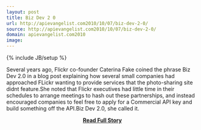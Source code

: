 ```yaml
---
layout: post
title: Biz Dev 2 0
url: http://apievangelist.com2010/10/07/biz-dev-2-0/
source: http://apievangelist.com2010/10/07/biz-dev-2-0/
domain: apievangelist.com2010
image: 
---
```

{% include JB/setup %}<p>Several years ago, Flickr co-founder Caterina Fake coined the phrase Biz Dev 2.0 in a blog post explaining how several small companies had approached FLickr wanting to provide services that the photo-sharing site didnt feature.She noted that Flickr executives had little time in their schedules to arrange meetings to hash out these partnerships, and instead encouraged companies to feel free to apply for a Commercial API key and build something off the API.Biz Dev 2.0, she called it.</p>
<center><p><a href="http://apievangelist.com2010/10/07/biz-dev-2-0/" style='padding:25px; font-sze:18px; font-weight: bold;'>Read Full Story</a></p></center>
